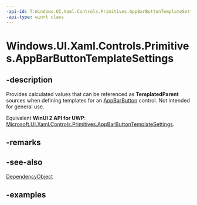 ```yaml
---
-api-id: T:Windows.UI.Xaml.Controls.Primitives.AppBarButtonTemplateSettings
-api-type: winrt class
---
```


<!-- Class syntax.
public class AppBarButtonTemplateSettings : DependencyObject, DependencyObject
-->

# Windows.UI.Xaml.Controls.Primitives.AppBarButtonTemplateSettings

## -description

Provides calculated values that can be referenced as **TemplatedParent** sources when defining templates for an [AppBarButton](../windows.ui.xaml.controls/appbarbutton.md) control. Not intended for general use.

Equivalent **WinUI 2 API for UWP**: [Microsoft.UI.Xaml.Controls.Primitives.AppBarButtonTemplateSettings](/windows/winui/api/microsoft.ui.xaml.controls.primitives.appbarbuttontemplatesettings).

## -remarks

## -see-also

[DependencyObject](../windows.ui.xaml/dependencyobject.md)

## -examples

